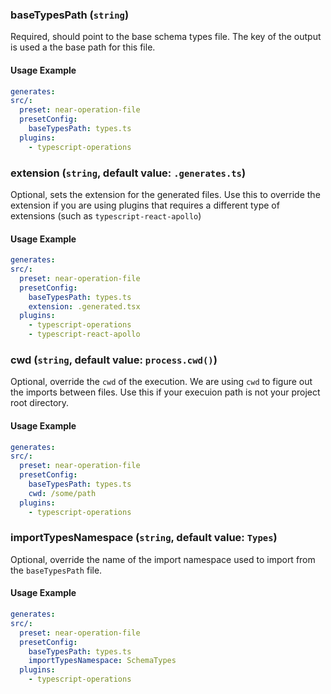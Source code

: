 ### baseTypesPath (`string`)

Required, should point to the base schema types file. The key of the output is used a the base path for this file.

#### Usage Example

```yml
generates:
src/:
  preset: near-operation-file
  presetConfig:
    baseTypesPath: types.ts
  plugins:
    - typescript-operations
```

### extension (`string`, default value: `.generates.ts`)

Optional, sets the extension for the generated files. Use this to override the extension if you are using plugins that requires a different type of extensions (such as `typescript-react-apollo`)

#### Usage Example

```yml
generates:
src/:
  preset: near-operation-file
  presetConfig:
    baseTypesPath: types.ts
    extension: .generated.tsx
  plugins:
    - typescript-operations
    - typescript-react-apollo
```

### cwd (`string`, default value: `process.cwd()`)

Optional, override the `cwd` of the execution. We are using `cwd` to figure out the imports between files. Use this if your execuion path is not your project root directory.

#### Usage Example

```yml
generates:
src/:
  preset: near-operation-file
  presetConfig:
    baseTypesPath: types.ts
    cwd: /some/path
  plugins:
    - typescript-operations
```

### importTypesNamespace (`string`, default value: `Types`)

Optional, override the name of the import namespace used to import from the `baseTypesPath` file.

#### Usage Example

```yml
generates:
src/:
  preset: near-operation-file
  presetConfig:
    baseTypesPath: types.ts
    importTypesNamespace: SchemaTypes
  plugins:
    - typescript-operations
```
